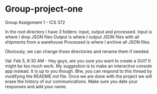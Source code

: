 # Group-project-one
Group Assignment 1 - ICS 372

In the root directory I have 3 folders: input, output and processed.
Input is where I drop JSON files
Output is where I output JSON files with all shipments from a warehouse
Processed is where I archive all JSON files.

Obviously, we can change those directories and rename them if needed.

Val: Feb 5, 8:30 AM
	- Hey guys, are you sure you want to create a GUI? It might be too much work. My suggestion is to 
	make an interactive console app instead. It is up to you though. Btw, you can respond to this thread by modifying the README.md file.
	Once we are done with the project we will erase the history of our communications. Make sure you date your responses and 
	add your name.
